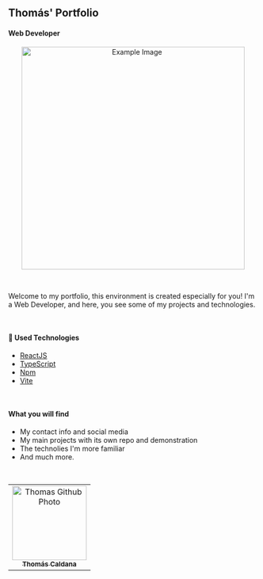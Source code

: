 ## Thomás' Portfolio
#### Web Developer

<p align="center">
<img src="https://github.com/thomascaldana/files-for-readmes/blob/main/Ilustra%C3%A7%C3%A3o%20projeto%20portfolio%20svg.svg" alt="Example Image" width="450" />
</p>


<br>


Welcome to my portfolio, this environment is created especially for you! I'm a Web Developer, and here, you see some of my projects and technologies.

<br>
 <h4>🚀 Used Technologies </h4>

- [ReactJS](https://react.dev/)
- [TypeScript](https://www.typescriptlang.org/)
- [Npm](https://www.npmjs.com/)
- [Vite](https://vitejs.dev/)


<br>
<h4>What you will find</h4>

- My contact info and social media
- My main projects with its own repo and demonstration
- The technolies I'm more familiar
- And much more.

<br align="center" >
  <td align="center">
    <td align="center">
      <td>
        <summary>
          <table border="0">
            <tr>
              <td align="center">
                <a href="https://github.com/thomascaldana">
                  <img src="https://avatars.githubusercontent.com/thomascaldana" width="150px;" alt="Thomas Github Photo"/>
                </a>
                <br>
                <a href="https://www.linkedin.com/in/thomas-caldana/">
                  <sub>
                    <b>Thomás Caldana</b>
                  </sub>
                </a>
              </td>
            </tr>
            </details>
          </td>
      </tr>
    </table>

